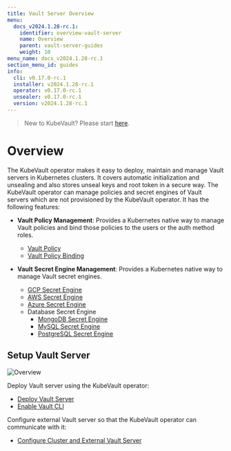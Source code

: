 ```yaml
---
title: Vault Server Overview
menu:
  docs_v2024.1.28-rc.1:
    identifier: overview-vault-server
    name: Overview
    parent: vault-server-guides
    weight: 10
menu_name: docs_v2024.1.28-rc.1
section_menu_id: guides
info:
  cli: v0.17.0-rc.1
  installer: v2024.1.28-rc.1
  operator: v0.17.0-rc.1
  unsealer: v0.17.0-rc.1
  version: v2024.1.28-rc.1
---
```


> New to KubeVault? Please start [here](/docs/v2024.1.28-rc.1/concepts/README).

# Overview

The KubeVault operator makes it easy to deploy, maintain and manage Vault servers in Kubernetes clusters. It covers automatic initialization and unsealing and also stores unseal keys and root token in a secure way. The KubeVault operator can manage policies and secret engines of Vault servers which are not provisioned by the KubeVault operator. It has the following features:

- **Vault Policy Management**: Provides a Kubernetes native way to manage Vault policies and bind those policies to the users or the auth method roles.

  - [Vault Policy](/docs/v2024.1.28-rc.1/guides/policy-management/overview#vaultpolicy)
  - [Vault Policy Binding](/docs/v2024.1.28-rc.1/guides/policy-management/overview#vaultpolicybinding)

- **Vault Secret Engine Management**: Provides a Kubernetes native way to manage Vault secret engines.

  - [GCP Secret Engine](/docs/v2024.1.28-rc.1/guides/secret-engines/gcp/overview)
  - [AWS Secret Engine](/docs/v2024.1.28-rc.1/guides/secret-engines/aws/overview)
  - [Azure Secret Engine](/docs/v2024.1.28-rc.1/guides/secret-engines/azure/overview)
  - Database Secret Engine
    - [MongoDB Secret Engine](/docs/v2024.1.28-rc.1/guides/secret-engines/mongodb/overview)
    - [MySQL Secret Engine](/docs/v2024.1.28-rc.1/guides/secret-engines/mysql/overview)
    - [PostgreSQL Secret Engine](/docs/v2024.1.28-rc.1/guides/secret-engines/postgres/overview)

## Setup Vault Server

![Overview](/docs/v2024.1.28-rc.1/images/guides/vault-server/overview_vault_server_guide.svg)

Deploy Vault server using the KubeVault operator:

- [Deploy Vault Server](/docs/v2024.1.28-rc.1/guides/vault-server/vault-server)
- [Enable Vault CLI](/docs/v2024.1.28-rc.1/guides/vault-server/vault-server#enable-vault-cli)

 Configure external Vault server so that the  KubeVault operator can communicate with it:

- [Configure Cluster and External Vault Server](/docs/v2024.1.28-rc.1/guides/vault-server/external-vault-sever)
